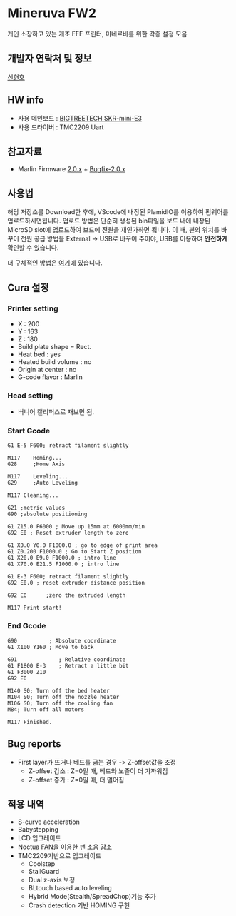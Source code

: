 ﻿# Mineruva FW2

개인 소장하고 있는 개조 FFF 프린터, 미네르바를 위한 각종 설정 모음

## 개발자 연락처 및 정보
[신현호](https://tanukimong.github.io/online-cv)

## HW info
- 사용 메인보드 : [BIGTREETECH SKR-mini-E3](https://github.com/bigtreetech/BIGTREETECH-SKR-mini-E3)
- 사용 드라이버 : TMC2209 Uart

## 참고자료
- Marlin Firmware [2.0.x](https://github.com/MarlinFirmware/Marlin) + [Bugfix-2.0.x](https://github.com/MarlinFirmware/Marlin/tree/bugfix-2.0.x)

## 사용법
해당 저장소를 Download한 후에, VScode에 내장된 PlamidIO를 이용하여 펌웨어를 업로드하시면됩니다.
업로드 방법은 단순히 생성된 bin파일을 보드 내에 내장된 MicroSD slot에 업로드하여 보드에 전원을 재인가하면 됩니다.
이 때, 핀의 위치를 바꾸어 전원 공급 방법을 External -> USB로 바꾸어 주어야, USB를 이용하여 **안전하게** 확인할 수 있습니다.

더 구체적인 방법은 [여기](https://youtu.be/oaXfXkPYHpw?t=144)에 있습니다.

## Cura 설정
### Printer setting
- X : 200
- Y : 163
- Z : 180
- Build plate shape = Rect.
- Heat bed : yes
- Heated build volume : no
- Origin at center : no
- G-code flavor : Marlin

### Head setting
- 버니어 캘리퍼스로 재보면 됨.

### Start Gcode
~~~
G1 E-5 F600; retract filament slightly

M117    Homing...
G28	    ;Home Axis

M117    Leveling...
G29	    ;Auto Leveling

M117 Cleaning...

G21 ;metric values
G90 ;absolute positioning

G1 Z15.0 F6000 ; Move up 15mm at 6000mm/min 
G92 E0 ; Reset extruder length to zero

G1 X0.0 Y0.0 F1000.0 ; go to edge of print area
G1 Z0.200 F1000.0 ; Go to Start Z position
G1 X20.0 E9.0 F1000.0 ; intro line
G1 X70.0 E21.5 F1000.0 ; intro line

G1 E-3 F600; retract filament slightly
G92 E0.0 ; reset extruder distance position

G92 E0      ;zero the extruded length

M117 Print start!
~~~

### End Gcode
~~~
G90          ; Absolute coordinate
G1 X100 Y160 ; Move to back

G91             ; Relative coordinate
G1 F1800 E-3    ; Retract a little bit
G1 F3000 Z10
G92 E0

M140 S0; Turn off the bed heater
M104 S0; Turn off the nozzle heater
M106 S0; Turn off the cooling fan
M84; Turn off all motors

M117 Finished.
~~~


## Bug reports
- First layer가 뜨거나 베드를 긁는 경우 -> Z-offset값을 조정
    - Z-offset 감소 : Z=0일 때, 베드와 노즐이 더 가까워짐
    - Z-offset 증가 : Z=0일 때, 더 멀어짐

## 적용 내역
- S-curve acceleration
- Babystepping
- LCD 업그레이드
- Noctua FAN을 이용한 팬 소음 감소
- TMC2209기반으로 업그레이드
  - Coolstep
  - StallGuard
  - Dual z-axis 보정
  - BLtouch based auto leveling
  - Hybrid Mode(Stealth/SpreadChop)기능 추가
  - Crash detection 기반 HOMING 구현
